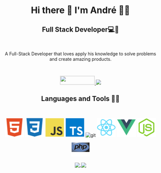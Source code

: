 <h1 align='center'>
  Hi there 👋 I'm André 👨‍💻
</h1>
<h2 align="center">Full Stack Developer💻🚀</h2>
<br>
<p align="center">A Full-Stack Developer that loves apply his knowledge to solve problems and create amazing products.</p>
<br>
<p align='center'>
  <a href='mailto:andre_ramosdovale@outlook.com'>
		<img width="110" height="28" src="https://img.shields.io/badge/-email-%23333?style=for-the-badge&logo=gmail&logoColor=white" target="_blank">
	</a>
	<a href="https://www.linkedin.com/in/andre-ramos-do-vale-671977144/">
    <img src="https://img.shields.io/badge/linkedin-%230077B5.svg?&style=for-the-badge&logo=linkedin&logoColor=white" />
  </a>
</p>
<h2 align='center'> Languages and Tools 🔧🔨 </h2>
<br>
<p align="center" margin="100px">
<img transform= "scale(0.7)" src="https://raw.githubusercontent.com/devicons/devicon/master/icons/html5/html5-plain.svg" alt="html5" padding="10px"  width="60" height="60"/>
<img src="https://raw.githubusercontent.com/devicons/devicon/master/icons/css3/css3-plain.svg" alt="css3" padding="10px"  width="60" height="60"/>
<img src="https://raw.githubusercontent.com/devicons/devicon/master/icons/javascript/javascript-original.svg" padding="10px" alt="javascript" width="60" height="60"/>
<img src="https://raw.githubusercontent.com/devicons/devicon/master/icons/typescript/typescript-plain.svg" alt="react" padding="10px" width="60" height="60"/>
<img src="https://www.vectorlogo.zone/logos/git-scm/git-scm-icon.svg" alt="git" width="60" height="60"/>
<img src="https://raw.githubusercontent.com/devicons/devicon/master/icons/react/react-original.svg" alt="react" padding="10px" width="60" height="60"/>
<img src="https://raw.githubusercontent.com/devicons/devicon/master/icons/vuejs/vuejs-original.svg" alt="vuejs" padding="10px" width="60" height="60"/>
<img src="https://raw.githubusercontent.com/devicons/devicon/master/icons/nodejs/nodejs-original.svg" alt="nodejs" padding="10px" width="60" height="60"/>
<img src="https://raw.githubusercontent.com/devicons/devicon/master/icons/php/php-original.svg" alt="php" padding="10px" width="60" height="60"/>
<br>
<p align="center">
  <a href="https://github.com/anuraghazra/github-readme-stats">
    <img
      align="center"
      src="https://github-readme-stats.vercel.app/api/top-langs/?username=andreramosdovale&layout=compact"
    />
  </a>
  <a href="https://github.com/anuraghazra/github-readme-stats">
    <img
      align="center"
      height="165"
      src="https://github-readme-stats.vercel.app/api?username=andreramosdovale&count_private=true&show_icons=true&custom_title=Github%20Status&hide=issues"
    />
  </a>
</p>
